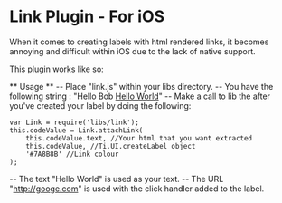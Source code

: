 Link Plugin - For iOS
===============================

When it comes to creating labels with html rendered links, it becomes annoying and difficult within iOS due to the lack of native support.

This plugin works like so:

** Usage **
-- Place "link.js" within your libs directory.
-- You have the following string : "Hello Bob <a href="http://google.com">Hello World</a>"
-- Make a call to lib the after you've created your label by doing the following:

	var Link = require('libs/link');
	this.codeValue = Link.attachLink(
		this.codeValue.text, //Your html that you want extracted
		this.codeValue, //Ti.UI.createLabel object
		'#7A8B8B' //Link colour
	);

-- The text "Hello World" is used as your text.
-- The URL "http://googe.com" is used with the click handler added to the label.
